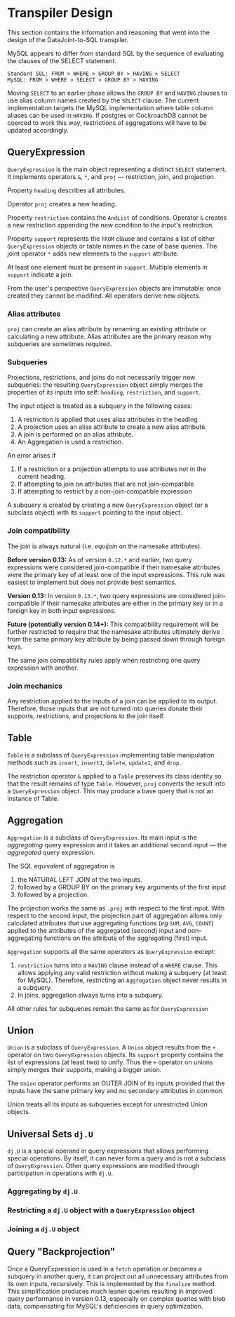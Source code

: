 # Transpiler Design

This section contains the information and reasoning that went into the design of the
DataJoint-to-SQL transpiler.

MySQL appears to differ from standard SQL by the sequence of evaluating the clauses of
the SELECT statement.

```
Standard SQL: FROM > WHERE > GROUP BY > HAVING > SELECT
MySQL: FROM > WHERE > SELECT > GROUP BY > HAVING
```

<!-- TODO:  verify with latest SQL standards and postgres / CockroachDB implementations and whether this order can be configured -->

Moving `SELECT` to an earlier phase allows the `GROUP BY` and `HAVING` clauses to use
alias column names created by the `SELECT` clause.
The current implementation targets the MySQL implementation where table column aliases
can be used in `HAVING`.
If postgres or CockroachDB cannot be coerced to work this way, restrictions of
aggregations will have to be updated accordingly.

## QueryExpression

`QueryExpression` is the main object representing a distinct `SELECT` statement.
It implements operators `&`, `*`, and `proj`  — restriction, join, and projection.

Property `heading` describes all attributes.

Operator `proj` creates a new heading.

Property `restriction` contains the `AndList` of conditions. Operator `&` creates a new
restriction appending the new condition to the input's restriction.

Property `support` represents the `FROM` clause and contains a list of either
`QueryExpression` objects or table names in the case of base queries.
The joint operator `*` adds new elements to the `support` attribute.

At least one element must be present in `support`. Multiple elements in `support`
indicate a join.

From the user's perspective `QueryExpression` objects are immutable: once created they
cannot be modified. All operators derive new objects.

### Alias attributes

`proj` can create an alias attribute by renaming an existing attribute or calculating a
new attribute.
Alias attributes are the primary reason why subqueries are sometimes required.

### Subqueries

Projections, restrictions, and joins do not necessarily trigger new subqueries: the
resulting `QueryExpression` object simply merges the properties of its inputs into
self: `heading`, `restriction`, and `support`.

The input object is treated as a subquery in the following cases:

1. A restriction is applied that uses alias attributes in the heading
1. A projection uses an alias attribute to create a new alias attribute.
1. A join is performed on an alias attribute.
1. An Aggregation is used a restriction.

An error arises if

1. If a restriction or a projection attempts to use attributes not in the current
heading.
2. If attempting to join on attributes that are not join-compatible
3. If attempting to restrict by a non-join-compatible expression

A subquery is created by creating a new `QueryExpression` object (or a subclass object)
with its `support` pointing to the input object.

### Join compatibility

The join is always natural (i.e. *equijoin* on the namesake attributes).

**Before version 0.13:** As of version `0.12.*` and earlier, two query expressions were
considered join-compatible if their namesake attributes were the primary key of at
least one of the input expressions. This rule was easiest to implement but does not
provide best semantics.

**Version 0.13:** In version `0.13.*`, two query expressions are considered
join-compatible if their namesake attributes are either in the primary key or in a
foreign key in both input expressions.

**Future (potentially version 0.14+):**
This compatibility requirement will be further restricted to require that the namesake
attributes ultimately derive from the same primary key attribute by being passed down
through foreign keys.

The same join compatibility rules apply when restricting one query expression with
another.

### Join mechanics

Any restriction applied to the inputs of a join can be applied to its output.
Therefore, those inputs that are not turned into queries donate their supports,
restrictions, and projections to the join itself.

## Table

`Table` is a subclass of `QueryExpression` implementing table manipulation methods such
as `insert`, `insert1`, `delete`, `update1`, and `drop`.

The restriction operator `&` applied to a `Table` preserves its class identity so that
the result remains of type `Table`.
However, `proj` converts the result into a `QueryExpression` object. This may produce a
base query that is not an instance of Table.

## Aggregation

`Aggregation` is a subclass of `QueryExpression`.
Its main input is the *aggregating* query expression and it takes an additional second
input — the *aggregated* query expression.

The SQL equivalent of aggregation is

1. the NATURAL LEFT JOIN of the two inputs.
1. followed by a GROUP BY on the primary key arguments of the first input
1. followed by a projection.

The projection works the same as `.proj` with respect to the first input.
With respect to the second input, the projection part of aggregation allows only
calculated attributes that use aggregating functions (*eg* `SUM`, `AVG`, `COUNT`)
applied to the attributes of the aggregated (second) input and non-aggregating
functions on the attribute of the aggregating (first) input.

`Aggregation` supports all the same operators as `QueryExpression` except:

1. `restriction` turns into a `HAVING` clause instead of a `WHERE` clause. This allows
applying any valid restriction without making a subquery (at least for MySQL).
Therefore, restricting an `Aggregation` object never results in a subquery.
2. In joins, aggregation always turns into a subquery.

All other rules for subqueries remain the same as for `QueryExpression`

## Union

`Union` is a subclass of `QueryExpression`.
A `Union` object results from the `+` operator on two `QueryExpression` objects.
Its `support` property contains the list of expressions (at least two) to unify.
Thus the `+` operator on unions simply merges their supports, making a bigger union.

The `Union` operator performs an OUTER JOIN of its inputs provided that the inputs have
the same primary key and no secondary attributes in common.

Union treats all its inputs as subqueries except for unrestricted Union objects.

## Universal Sets `dj.U`

`dj.U` is a special operand in query expressions that allows performing special
operations.  By itself, it can never form a query and is not a subclass of
`QueryExpression`. Other query expressions are modified through participation in
operations with `dj.U`.

### Aggregating by `dj.U`

### Restricting a `dj.U` object with a `QueryExpression` object

### Joining a `dj.U` object

## Query "Backprojection"

Once a QueryExpression is used in a `fetch` operation or becomes a subquery in another
query, it can project out all unnecessary attributes from its own inputs, recursively.
This is implemented by the `finalize` method.
This simplification produces much leaner queries resulting in improved query
performance in version 0.13, especially on complex queries with blob data, compensating
for MySQL's deficiencies in query optimization.
